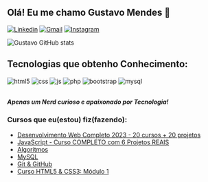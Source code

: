 ## Olá! Eu me chamo Gustavo Mendes 🎉

[![Linkedin](https://img.shields.io/badge/LinkedIn-0077B5?style=for-the-badge&logo=linkedin&logoColor=white)](https://www.linkedin.com/in/gustavo-mendes-ads/)
[![Gmail](https://img.shields.io/badge/Gmail-D14836?style=for-the-badge&logo=gmail&logoColor=white)](https://github.com/gustavocarmomendes/email/blob/main/README.md)
[![Instagram](https://img.shields.io/badge/Instagram-E4405F?style=for-the-badge&logo=instagram&logoColor=white)](https://instagram.com/sujeitoprogramador)


![Gustavo GitHub stats](https://github-readme-stats.vercel.app/api?username=gustavocarmomendes&show_icons=true&theme=radical)

## Tecnologias que obtenho Conhecimento:

<div style="display: inline_block">
  <img align="center" alt="html5" src="https://img.shields.io/badge/HTML5-E34F26?style=for-the-badge&logo=html5&logoColor=white" />
  <img align="center" alt="css" src="https://img.shields.io/badge/CSS3-1572B6?style=for-the-badge&logo=css3&logoColor=white" />
  <img align="center" alt="js" src="https://img.shields.io/badge/JavaScript-F7DF1E?style=for-the-badge&logo=javascript&logoColor=black" />
  <img align="center" alt="php" src="https://img.shields.io/badge/PHP-777BB4?style=for-the-badge&logo=php&logoColor=white" />
  <img align="center" alt="bootstrap" src="https://img.shields.io/badge/Bootstrap-563D7C?style=for-the-badge&logo=bootstrap&logoColor=white" />
  <img align="center" alt="mysql" src="https://img.shields.io/badge/MySQL-00000F?style=for-the-badge&logo=mysql&logoColor=white" />
</div><br/>

***Apenas um Nerd curioso e apaixonado por Tecnologia!***

### Cursos que eu(estou) fiz(fazendo):
- [Desenvolvimento Web Completo 2023 - 20 cursos + 20 projetos](https://www.udemy.com/course/web-completo/)<br/>
- [JavaScript - Curso COMPLETO com 6 Projetos REAIS](https://www.udemy.com/course/javascript-curso-completo/)<br/>
- [Algoritmos](https://www.cursoemvideo.com/curso/curso-de-algoritmo/)<br/>
- [MySQL](https://www.cursoemvideo.com/curso/mysql/)<br/>
- [Git & GitHub](https://www.cursoemvideo.com/curso/curso-de-git-e-github/)<br/>
- [Curso HTML5 & CSS3: Módulo 1](https://www.cursoemvideo.com/curso/html5-css3-modulo1/)<br/>
